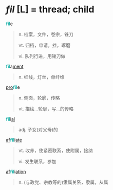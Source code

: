 # _fil_ [L] = thread; child

<b style="color: #20B2AA;">fil</b>e
> n. 档案，文件，卷宗，锉刀
>
> vt. 归档，申请，挫，琢磨
>
> vi. 队列行进，用锉刀做

<b style="color: #20B2AA;">fil</b>a[ment](-ment.md)
> n. 细线，灯丝，单纤维

[pro](pro-.md)<b style="color: #20B2AA;">fil</b>e
> n. 侧面，轮廓，传略
>
> vt. 描绘...轮廓，写...的传略

<b style="color: #20B2AA;">fil</b>i[al](-al.md)
> adj. 子女(对父母)的

[af](ad-.md)<b style="color: #20B2AA;">fil</b>i[ate](-ate.md)
> vt. 收养，使紧密联系，使附属，接纳
>
> vi. 发生联系，参加

[af](ad-.md)<b style="color: #20B2AA;">fil</b>i[ation](-ion.md)
> n. (与政党、宗教等的)隶属关系，隶属，从属